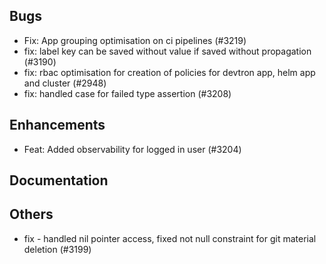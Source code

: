 ## Bugs
- Fix: App grouping optimisation on ci pipelines (#3219)
- fix: label key can be saved without value if saved without propagation (#3190)
- fix: rbac optimisation for creation of policies for devtron app, helm app and cluster (#2948)
- fix: handled case for failed type assertion (#3208)
## Enhancements
- Feat: Added observability for logged in user (#3204)
## Documentation
## Others
- fix  - handled nil pointer access, fixed not null constraint for git material deletion (#3199)
